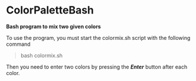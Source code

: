 # ColorPaletteBash
**Bash program to mix two given colors**

To use the program, you must start the colormix.sh script with the following command

> bash colormix.sh

Then you need to enter two colors by pressing the ***Enter*** button after each color.
